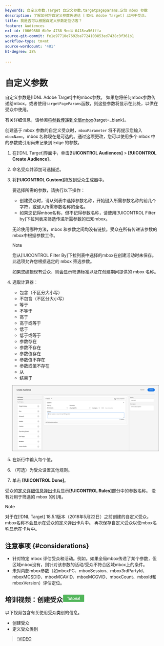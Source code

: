 ```yaml
---
keywords: 自定义参数;Target 自定义参数;targetpageparams;定位 mbox 参数
description: 了解如何将自定义参数传递给 [!DNL Adobe Target] 以用于受众。
title: 我是否可以根据自定义参数定位访客？
feature: Audiences
exl-id: f0669888-6b9e-4738-9ed4-0418ea56fffa
source-git-commit: fe1e97710e7692ba7724103853ed7438c3f361b1
workflow-type: tm+mt
source-wordcount: '481'
ht-degree: 38%

---
```


# 自定义参数

自定义参数是[!DNL Adobe Target]中的mbox参数。 如果您将任何mbox参数传递给mbox，或者使用`targetPageParams`函数，则这些参数将显示在此处，以供在受众中使用。

有关详细信息，请参阅[将参数传递到全局mbox](https://experienceleague.adobe.com/docs/target-dev/developer/client-side/global-mbox/pass-parameters-to-global-mbox.html){target=_blank}。

创建基于 mbox 参数的自定义受众时，`mboxParameter` 将不再提示您输入 `mboxName`。mbox 名称现在是可选的。通过这项更改，您可以使用多个 mbox 中的参数或引用尚未记录到 Edge 的参数。

1. 在[!DNL Target]界面中，单击&#x200B;**[!UICONTROL Audiences]** > **[!UICONTROL Create Audience]**。
1. 命名受众并添加可选描述。
1. 将&#x200B;**[!UICONTROL Custom]**&#x200B;拖放到受众生成器中。

   要选择所需的参数，请执行以下操作：

   * 创建受众时，请从列表中选择参数名称，开始键入所需参数名称的前几个字符，或键入所需参数名称的全名。
   * 如果您记得mbox名称，但不记得参数名称，请使用[!UICONTROL Filter by]下拉列表来筛选传递所需参数的已知mbox。

   无论使用哪种方法，mbox 和参数之间均没有链接。受众在所有传递该参数的mbox中根据参数工作。

   >[!NOTE]
   >
   >您从[!UICONTROL Filter By]下拉列表中选择的mbox在创建活动时未保存。 此选项允许您根据选定的 mbox 筛选参数。

   如果您编辑现有受众，则会显示筛选标准以及在创建期间提供的 mbox 名称。

1. 选取计算器：

   * 包含（不区分大小写）
   * 不包含（不区分大小写）
   * 等于
   * 不等于
   * 高于
   * 高于或等于
   * 低于
   * 低于或等于
   * 参数存在
   * 参数不存在
   * 参数值存在
   * 参数值不存在
   * 参数或值不存在
   * 从
   * 结束于

   ![自定义参数受众](assets/custom.png)

1. 在新行中输入每个值。
1. （可选）为受众设置其他规则。
1. 单击 **[!UICONTROL Done]**。

受众的[定义详细信息弹出卡片](/help/main/c-target/c-audiences/audiences.md#section_11B9C4A777E14D36BA1E925021945780)显示&#x200B;**[!UICONTROL Rules]**&#x200B;部分中的参数名称。 没有对用于筛选的 mbox 的引用。

>[!NOTE]
>
>对于在[!DNL Target] 18.5.1版本（2018年5月22日）之前创建的自定义受众，mbox名称不会显示在受众的定义弹出卡片中。 再次保存自定义受众以使mbox名称显示在卡片中。

## 注意事项 {#considerations}

* 针对特定 mbox 评估受众和活动。例如，如果全局mbox传递了某个参数，但区域mbox没有，则针对该参数的活动/受众不符合区域mbox上的条件。
* 未对内部mbox参数（如mboxPC、mboxSession、mbox3rdPartyId、mboxMCSDID、mboxMCAVID、mboxMCGVID、mboxCount、mboxId和mboxVersion）评估定位。

## 培训视频：创建受众![教程徽章](/help/main/assets/tutorial.png)

以下视频包含有关使用受众类别的信息。

* 创建受众
* 定义受众类别

>[!VIDEO](https://video.tv.adobe.com/v/17392)
